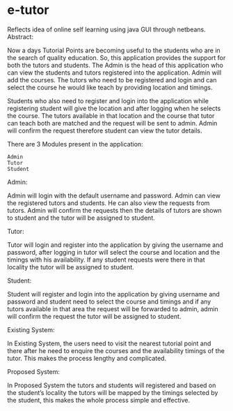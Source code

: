 # e-tutor
Reflects idea of online self learning using java GUI through netbeans.
Abstract:

Now a days Tutorial Points are becoming useful to the students who are in the search of quality education. So, this application provides the support for both the tutors and students. The Admin is the head of this application who can view the students and tutors registered into the application. Admin will add the courses. The tutors who need to be registered and login and can select the course he would like teach by providing location and timings.

Students who also need to register and login into the application while registering student will give the location and after logging when he selects the course. The tutors available in that location and the course that tutor can teach both are matched and the request will be sent to admin. Admin will confirm the request therefore student can view the tutor details.

There are 3 Modules present in the application:

    Admin
    Tutor
    Student

Admin:

Admin will login with the default username and password. Admin can view the registered tutors and students. He can also view the requests from tutors. Admin will confirm the requests then the details of tutors are shown to student and the tutor will be assigned to student.

Tutor:

Tutor will login and register into the application by giving the username and password, after logging in tutor will select the course and location and the timings with his availability. If any student requests were there in that locality the tutor will be assigned to student. 

Student:

Student will register and login into the application by giving username and password and student need to select the course and timings and if any tutors available in that area the request will be forwarded to admin, admin will confirm the request the tutor will be assigned to student.

Existing System:

In Existing System, the users need to visit the nearest tutorial point and there after he need to enquire the courses and the availability timings of the tutor. This makes the process lengthy and complicated.

Proposed System:

In Proposed System the tutors and students will registered and based on the student’s locality the tutors will be mapped by the timings selected by the student, this makes the whole process simple and effective.

